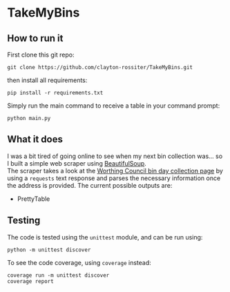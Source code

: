 # TakeMyBins

## How to run it
First clone this git repo:
```
git clone https://github.com/clayton-rossiter/TakeMyBins.git
```
then install all requirements:
```
pip install -r requirements.txt
```
Simply run the main command to receive a table in your command prompt:
```
python main.py
```

## What it does
I was a bit tired of going online to see when my next bin collection was... so I built a simple web scraper using [BeautifulSoup](https://www.crummy.com/software/BeautifulSoup/bs4/doc/).  
The scraper takes a look at the [Worthing Council bin day collection page](https://www.adur-worthing.gov.uk/bin-day/) by using a ```requests``` text response and parses the necessary information once the address is provided.
The current possible outputs are:
- PrettyTable


## Testing
The code is tested using the ```unittest``` module, and can be run using:
```
python -m unittest discover
```
To see the code coverage, using ```coverage``` instead:
```
coverage run -m unittest discover
coverage report
```